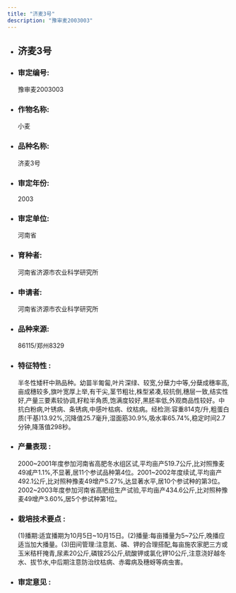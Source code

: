 ```yaml
---
title: "济麦3号"
description: "豫审麦2003003"
---
```

* ## 济麦3号
* ###  审定编号:  
   豫审麦2003003

*  ### 作物名称:  
   小麦

*   ###  品种名称: 
    济麦3号

*   ### 审定年份: 
    2003

*   ### 审定单位:  
    河南省

*   ### 育种者:  
    河南省济源市农业科学研究所

*   ### 申请者:  
    河南省济源市农业科学研究所

*   ### 品种来源:  
    86115/郑州8329

*   ### 特征特性 : 
    半冬性矮秆中熟品种。幼苗半匍匐,叶片深绿、较宽,分蘖力中等,分蘖成穗率高,亩成穗较多,旗叶宽厚上举,有干尖,茎节粗壮,株型紧凑,较抗倒,穗层一致,结实性好,产量三要素较协调,籽粒半角质,饱满度较好,黑胚率低,外观商品性较好。中抗白粉病,叶锈病、条锈病,中感叶枯病、纹枯病。经检测:容重814克/升,粗蛋白质(干基)13.92%,沉降值25.7毫升,湿面筋30.9%,吸水率65.74%,稳定时间2.7分钟,降落值298秒。

*   ### 产量表现 : 
    2000~2001年度参加河南省高肥冬水组区试,平均亩产519.7公斤,比对照豫麦49减产1.1%,不显著,居11个参试品种第4位。2001~2002年度续试,平均亩产492.1公斤,比对照种豫麦49增产5.27%,达显著水平,居10个参试种的第3位。2002~2003年度参加河南省高肥组生产试验,平均亩产434.6公斤,比对照种豫麦49增产3.60%,居5个参试种第1位。

*   ### 栽培技术要点 : 
    (1)播期:适宜播期为10月5日~10月15日。(2)播量:每亩播量为5~7公斤,晚播应适当加大播量。(3)田间管理:注意氮、磷、钾的合理搭配,每亩施农家肥三方或玉米秸杆掩青,尿素20公斤,磷铵25公斤,硫酸钾或氯化钾10公斤,注意浇好越冬水、拔节水,中后期注意防治纹枯病、赤霉病及穗蚜等病虫害。

*   ### 审定意见 : 
    
